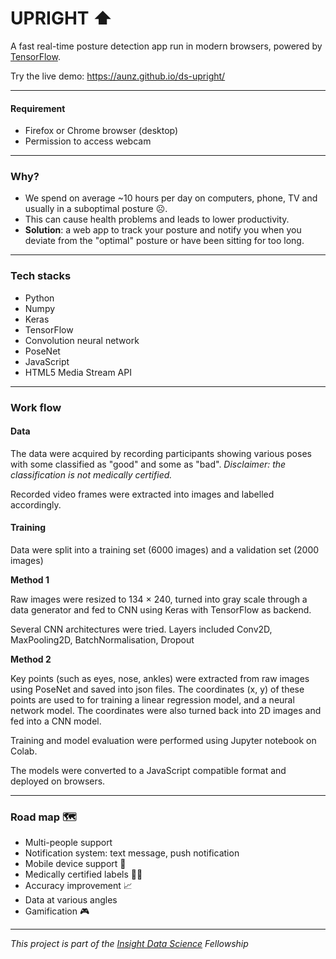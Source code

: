
# UPRIGHT ⬆
A fast real-time posture detection app run in modern browsers, powered by [TensorFlow](https://js.tensorflow.org/).

Try the live demo: https://aunz.github.io/ds-upright/


---
#### Requirement
- Firefox or Chrome browser (desktop)
- Permission to access webcam

---
### Why?
- We spend on average ~10 hours per day on computers, phone, TV and usually in a suboptimal posture ☹.
- This can cause health problems and leads to lower productivity.
- **Solution**: a web app to track your posture and notify you when you deviate from the "optimal" posture or have been sitting for too long.

---
### Tech stacks
- Python
- Numpy
- Keras
- TensorFlow
- Convolution neural network
- PoseNet
- JavaScript
- HTML5 Media Stream API

---
### Work flow

#### Data

The data were acquired by recording participants showing various poses with some classified as "good" and some as "bad". *Disclaimer: the classification is not medically certified.*

Recorded video frames were extracted into images and labelled accordingly.

#### Training

Data were split into a training set (6000 images) and a validation set (2000 images)

**Method 1**

Raw images were resized to 134 × 240, turned into gray scale through a data generator and fed to CNN using Keras with TensorFlow as backend.

Several CNN architectures were tried. Layers included Conv2D, MaxPooling2D, BatchNormalisation, Dropout

**Method 2**

Key points (such as eyes, nose, ankles) were extracted from raw images using PoseNet and saved into json files. The coordinates (x, y) of these points are used to for training a linear regression model, and a neural network model. The coordinates were also turned back into 2D images and fed into a CNN model.

Training and model evaluation were performed using Jupyter notebook on Colab.

The models were converted to a JavaScript compatible format and deployed on browsers.

---
### Road map 🗺
- Multi-people support
- Notification system: text message, push notification
- Mobile device support 📱
- Medically certified labels 👨‍⚕️
- Accuracy improvement 📈
- Data at various angles
- Gamification 🎮

---
*This project is part of the [Insight Data Science](http://insightdatascience.com/) Fellowship*
